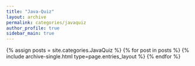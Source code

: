 ```yaml
---
title: "Java-Quiz"
layout: archive
permalink: categories/javaquiz
author_profile: true
sidebar_main: true
---
```



{% assign posts = site.categories.JavaQuiz %}
{% for post in posts %} {% include archive-single.html type=page.entries_layout %} {% endfor %}